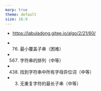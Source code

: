 ```yaml
---
marp: true
theme: default
size: 16:9
---
```


- https://labuladong.gitee.io/algo/2/21/60/

- 76. 最小覆盖子串（困难）

- 567. 字符串的排列（中等）

- 438. 找到字符串中所有字母异位词（中等）

- 3. 无重复字符的最长子串（中等）